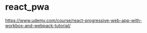 # react_pwa
https://www.udemy.com/course/react-progressive-web-app-with-workbox-and-webpack-tutorial/
